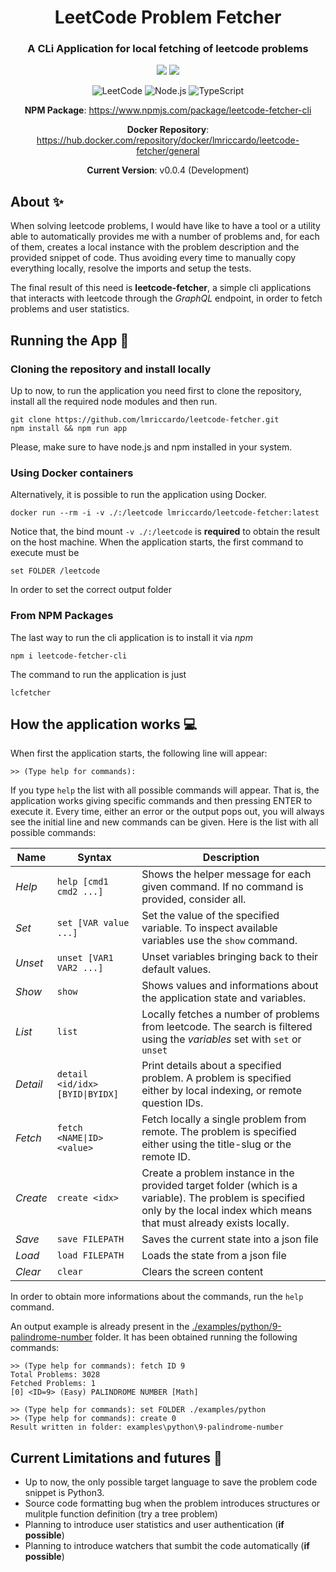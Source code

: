 <h1 align="center">LeetCode Problem Fetcher</h1>
<div align="center">

### A CLi Application for local fetching of leetcode problems

<img src="https://img.shields.io/badge/License-MIT-green.svg"/>
<img src="https://img.shields.io/npm/v/npm.svg?logo=nodedotjs"/>

![LeetCode](https://img.shields.io/badge/LeetCode-000000?style=for-the-badge&logo=LeetCode&logoColor=#d16c06)
![Node.js](https://img.shields.io/badge/Node.js-%2320232a?style=for-the-badge&logo=node.js&logoColor=43853D)
![TypeScript](https://img.shields.io/badge/typetscript-%2320232a.svg?style=for-the-badge&logo=typescript&logoColor=%fff)

<p><strong>NPM Package</strong>: <a href="https://www.npmjs.com/package/leetcode-fetcher-cli">https://www.npmjs.com/package/leetcode-fetcher-cli</a></p>
<p><strong>Docker Repository</strong>: <a href="https://hub.docker.com/repository/docker/lmriccardo/leetcode-fetcher/general">https://hub.docker.com/repository/docker/lmriccardo/leetcode-fetcher/general</a></p>

<p><strong>Current Version</strong>: v0.0.4 (Development)</p>

</div>

## About ✨

When solving leetcode problems, I would have like to have a tool or a utility able to automatically provides me with a number of problems and, for each of them, creates a local instance with the problem description and the provided snippet of code. Thus avoiding every time to manually copy everything locally, resolve the imports and setup the tests.

The final result of this need is **leetcode-fetcher**, a simple cli applications that interacts with leetcode through the *GraphQL* endpoint, in order to fetch problems and user statistics.

## Running the App 🚀

### Cloning the repository and install locally

Up to now, to run the application you need first to clone the repository, install all the required node modules and then run. 

```
git clone https://github.com/lmriccardo/leetcode-fetcher.git
npm install && npm run app
```

Please, make sure to have node.js and npm installed in your system.

### Using Docker containers

Alternatively, it is possible to run the application using Docker.

```
docker run --rm -i -v ./:/leetcode lmriccardo/leetcode-fetcher:latest
```

Notice that, the bind mount `-v ./:/leetcode` is **required** to obtain the result on the host machine. When the application starts, the first command to execute must be

```
set FOLDER /leetcode
```

In order to set the correct output folder

### From NPM Packages

The last way to run the cli application is to install it via *npm*

```
npm i leetcode-fetcher-cli
```

The command to run the application is just 

```
lcfetcher
```

## How the application works 💻

When first the application starts, the following line will appear:

```
>> (Type help for commands): 
```

If you type `help` the list with all possible commands will appear. That is, the application works giving specific commands and then pressing ENTER to execute it. Every time, either an error or the output pops out, you will always see the initial line and new commands can be given. Here is the list with all possible commands:

| **Name**         | **Syntax**                      | **Description**                                                                                                                                                               |
|------------------|---------------------------------|-------------------------------------------------------------------------------------------------------------------------------------------------------------------------------|
| _Help_   | `help [cmd1 cmd2 ...]`          | Shows the helper message for each given command. If no command is provided, consider all.                                                                                     |
| _Set_    | `set [VAR value ...]`           | Set the value of the specified variable. To inspect available variables use the `show` command.                                                                               |
| _Unset_  | `unset [VAR1 VAR2 ...]`         | Unset variables bringing back to their default values.                                                                                                                        |
| _Show_   | `show`                          | Shows values and informations about the application state and variables.                                                                                                      |
| _List_   | `list`                          | Locally fetches a number of problems from leetcode. The search is filtered using the _variables_ set with `set` or `unset`                                                    |
| _Detail_	 | `detail <id/idx> [BYID\|BYIDX]` | Print details about a specified problem. A problem is specified either by local indexing, or remote question IDs.                                                             |
| _Fetch_  | `fetch <NAME\|ID> <value>`      | Fetch locally a single problem from remote. The problem is specified either using the title-slug or the remote ID.                                                            |
| _Create_ | `create <idx>`                  | Create a problem instance in the provided target folder (which is a variable). The problem is specified only by the local index which means that must already exists locally. |
| _Save_   | `save FILEPATH`                 | Saves the current state into a json file                                                                                                                                      |
| _Load_   | `load FILEPATH`                 | Loads the state from a json file                                                                                                                                              |
| _Clear_  | `clear`                         | Clears the screen content                                                                                                                                                     |

In order to obtain more informations about the commands, run the `help` command.

An output example is already present in the <a href="./examples/python/9-palindrome-number">./examples/python/9-palindrome-number</a> folder. It has been obtained running the following commands:

```
>> (Type help for commands): fetch ID 9
Total Problems: 3028
Fetched Problems: 1
[0] <ID=9> (Easy) PALINDROME NUMBER [Math]

>> (Type help for commands): set FOLDER ./examples/python
>> (Type help for commands): create 0
Result written in folder: examples\python\9-palindrome-number
```

## Current Limitations and futures 🚧

- Up to now, the only possible target language to save the problem code snippet is Python3. 
- Source code formatting bug when the problem introduces structures or mulitple function definition (try a tree problem)
- Planning to introduce user statistics and user authentication (**if possible**)
- Planning to introduce watchers that sumbit the code automatically (**if possible**)